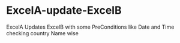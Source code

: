 # ExcelA-update-ExcelB
ExcelA Updates ExcelB with some PreConditions like Date and Time checking country Name wise
